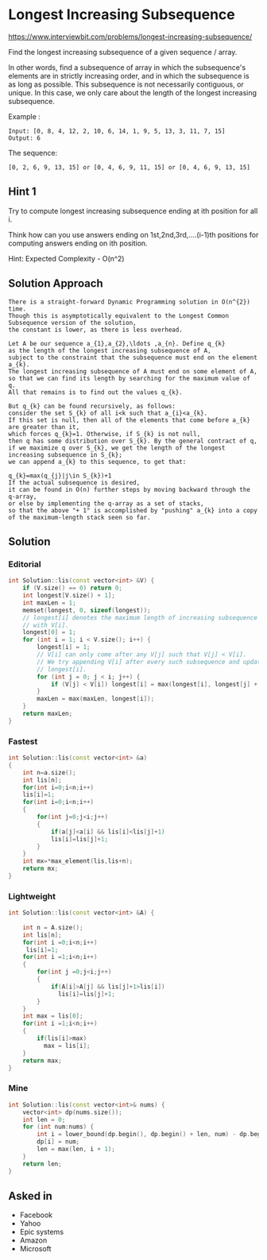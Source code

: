 # Longest Increasing Subsequence

https://www.interviewbit.com/problems/longest-increasing-subsequence/

Find the longest increasing subsequence of a given sequence / array.

In other words, find a subsequence of array in which the subsequence's elements are in strictly increasing order, and in which the subsequence is as long as possible. 
This subsequence is not necessarily contiguous, or unique.
In this case, we only care about the length of the longest increasing subsequence.

Example :

```
Input: [0, 8, 4, 12, 2, 10, 6, 14, 1, 9, 5, 13, 3, 11, 7, 15]
Output: 6
```

The sequence: 
```
[0, 2, 6, 9, 13, 15] or [0, 4, 6, 9, 11, 15] or [0, 4, 6, 9, 13, 15]
```

## Hint 1

Try to compute longest increasing subsequence ending at ith position for all i.

Think how can you use answers ending on 1st,2nd,3rd,....(i-1)th positions for computing answers ending on ith position.

Hint: Expected Complexity - O(n^2)

## Solution Approach

```
There is a straight-forward Dynamic Programming solution in O(n^{2}) time.
Though this is asymptotically equivalent to the Longest Common Subsequence version of the solution,
the constant is lower, as there is less overhead.

Let A be our sequence a_{1},a_{2},\ldots ,a_{n}. Define q_{k}
as the length of the longest increasing subsequence of A,
subject to the constraint that the subsequence must end on the element a_{k}.
The longest increasing subsequence of A must end on some element of A,
so that we can find its length by searching for the maximum value of q.
All that remains is to find out the values q_{k}.

But q_{k} can be found recursively, as follows:
consider the set S_{k} of all i<k such that a_{i}<a_{k}.
If this set is null, then all of the elements that come before a_{k} are greater than it,
which forces q_{k}=1. Otherwise, if S_{k} is not null,
then q has some distribution over S_{k}. By the general contract of q,
if we maximize q over S_{k}, we get the length of the longest increasing subsequence in S_{k};
we can append a_{k} to this sequence, to get that:

q_{k}=max(q_{j}|j\in S_{k})+1
If the actual subsequence is desired,
it can be found in O(n) further steps by moving backward through the q-array,
or else by implementing the q-array as a set of stacks,
so that the above "+ 1" is accomplished by "pushing" a_{k} into a copy of the maximum-length stack seen so far.
```

## Solution
### Editorial
```cpp
int Solution::lis(const vector<int> &V) {
    if (V.size() == 0) return 0;
    int longest[V.size() + 1];
    int maxLen = 1;
    memset(longest, 0, sizeof(longest));
    // longest[i] denotes the maximum length of increasing subsequence that ends
    // with V[i].
    longest[0] = 1;
    for (int i = 1; i < V.size(); i++) {
        longest[i] = 1;
        // V[i] can only come after any V[j] such that V[j] < V[i].
        // We try appending V[i] after every such subsequence and update our
        // longest[i].
        for (int j = 0; j < i; j++) {
            if (V[j] < V[i]) longest[i] = max(longest[i], longest[j] + 1);
        }
        maxLen = max(maxLen, longest[i]);
    }
    return maxLen;
}
```

### Fastest
```cpp
int Solution::lis(const vector<int> &a) 
{
    int n=a.size();
    int lis[n];
    for(int i=0;i<n;i++)
    lis[i]=1;
    for(int i=0;i<n;i++)
    {
        for(int j=0;j<i;j++)
        {
            if(a[j]<a[i] && lis[i]<lis[j]+1)
            lis[i]=lis[j]+1;
        }
    }
    int mx=*max_element(lis,lis+n);
    return mx;
}
```

### Lightweight
```cpp
int Solution::lis(const vector<int> &A) {
    
    int n = A.size();
    int lis[n];
    for(int i =0;i<n;i++)
     lis[i]=1;
    for(int i =1;i<n;i++)
    {
        for(int j =0;j<i;j++)
        {
            if(A[i]>A[j] && lis[j]+1>lis[i])
              lis[i]=lis[j]+1;
        }
    }
    int max = lis[0];
    for(int i =1;i<n;i++)
    {
        if(lis[i]>max)
          max = lis[i];
    }
    return max;
}
```

### Mine
```cpp
int Solution::lis(const vector<int>& nums) {
    vector<int> dp(nums.size());
    int len = 0;
    for (int num:nums) {
        int i = lower_bound(dp.begin(), dp.begin() + len, num) - dp.begin();
        dp[i] = num;
        len = max(len, i + 1);
    }
    return len;
}
```

## Asked in

* Facebook
* Yahoo
* Epic systems
* Amazon
* Microsoft


